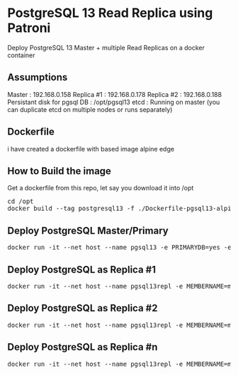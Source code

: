 # PostgreSQL 13 Read Replica using Patroni

Deploy PostgreSQL 13 Master + multiple Read Replicas on a docker container

## Assumptions

Master     : 192.168.0.158
Replica #1 : 192.168.0.178
Replica #2 : 192.168.0.188
Persistant disk for pgsql DB : /opt/pgsql13
etcd       : Running on master (you can duplicate etcd on multiple nodes or runs separately)

## Dockerfile
i have created a dockerfile with based image alpine edge

## How to Build the image
Get a dockerfile from this repo, let say you download it into /opt

<pre>
cd /opt
docker build --tag postgresql13 -f ./Dockerfile-pgsql13-alpine /mnt
</pre>

## Deploy PostgreSQL Master/Primary
<pre>
docker run -it --net host --name pgsql13 -e PRIMARYDB=yes -e RUNETCD=yes -e INITETCD=yes -e INITDB=yes -v /opt/pgsql13:/var/lib/postgresql postgresql13
</pre>

## Deploy PostgreSQL as Replica #1
<pre>
docker run -it --net host --name pgsql13repl -e MEMBERNAME=member_1 -e INITDB=yes -e ETCDIPPORT1="192.168.0.158:2379" -v /opt/pgsql13:/var/lib/postgresql postgresql13
</pre>

## Deploy PostgreSQL as Replica #2 
<pre>
docker run -it --net host --name pgsql13repl -e MEMBERNAME=member_2 -e INITDB=yes -e ETCDIPPORT1="192.168.0.158:2379" -v /opt/pgsql13:/var/lib/postgresql postgresql13
</pre>

## Deploy PostgreSQL as Replica #n
<pre>
docker run -it --net host --name pgsql13repl -e MEMBERNAME=member_n -e INITDB=yes -e ETCDIPPORT1="192.168.0.158:2379" -v /opt/pgsql13:/var/lib/postgresql postgresql13
</pre>

